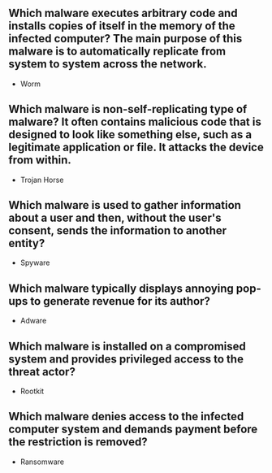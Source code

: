 <!-- Module 3: Network Security Concepts -->

<!-- 3.4: Malware -->



<!-- Check Your Understanding - Malware -->

## Which malware executes arbitrary code and installs copies of itself in the memory of the infected computer? The main purpose of this malware is to automatically replicate from system to system across the network.

- Worm

## Which malware is non-self-replicating type of malware? It often contains malicious code that is designed to look like something else, such as a legitimate application or file. It attacks the device from within.

- Trojan Horse

## Which malware is used to gather information about a user and then, without the user's consent, sends the information to another entity?

- Spyware

## Which malware typically displays annoying pop-ups to generate revenue for its author?

- Adware

## Which malware is installed on a compromised system and provides privileged access to the threat actor?

- Rootkit

## Which malware denies access to the infected computer system and demands payment before the restriction is removed?

- Ransomware